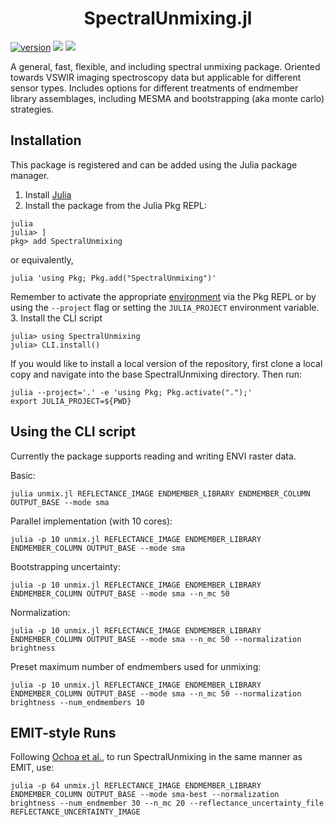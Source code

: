 <h1 align="center">
SpectralUnmixing.jl
</h1>


[![version](https://github.com/emit-sds/SpectralUnmixing/actions/workflows/unit-tests.yml/badge.svg)](https://github.com/emit-sds/SpectralUnmixing/actions/workflows/unit-tests.yml/)
[![](https://img.shields.io/github/license/emit-sds/SpectralUnmixing)](https://github.com/emit-sds/SpectralUnmixing/blob/master/LICENSE)
[![](https://img.shields.io/badge/docs-latest-blue)](https://emit-sds.github.io/SpectralUnmixing.jl)

A general, fast, flexible, and including spectral unmixing package.  Oriented towards VSWIR imaging spectroscopy data but applicable for different sensor types.  Includes options for different treatments of endmember library assemblages, including MESMA and bootstrapping (aka monte carlo) strategies.


## Installation
This package is registered and can be added using the Julia package manager.
1. Install [Julia](https://julialang.org/install/)
2. Install the package from the Julia Pkg REPL:
```
julia
julia> ]
pkg> add SpectralUnmixing
```
or equivalently,
```
julia 'using Pkg; Pkg.add("SpectralUnmixing")'
```
Remember to activate the appropriate [environment](https://pkgdocs.julialang.org/v1/) via the Pkg REPL or by using the `--project` flag or setting the `JULIA_PROJECT` environment variable.
3. Install the CLI script
```
julia> using SpectralUnmixing
julia> CLI.install()
```

If you would like to install a local version of the repository, first clone a local copy and navigate into the base SpectralUnmixing directory.  Then run:
```
julia --project='.' -e 'using Pkg; Pkg.activate(".");'
export JULIA_PROJECT=${PWD}
```

## Using the CLI script
Currently the package supports reading and writing ENVI raster data.

Basic:

```
julia unmix.jl REFLECTANCE_IMAGE ENDMEMBER_LIBRARY ENDMEMBER_COLUMN OUTPUT_BASE --mode sma
```


Parallel implementation (with 10 cores):

```
julia -p 10 unmix.jl REFLECTANCE_IMAGE ENDMEMBER_LIBRARY ENDMEMBER_COLUMN OUTPUT_BASE --mode sma
```

Bootstrapping uncertainty:

```
julia -p 10 unmix.jl REFLECTANCE_IMAGE ENDMEMBER_LIBRARY ENDMEMBER_COLUMN OUTPUT_BASE --mode sma --n_mc 50
```

Normalization:

```
julia -p 10 unmix.jl REFLECTANCE_IMAGE ENDMEMBER_LIBRARY ENDMEMBER_COLUMN OUTPUT_BASE --mode sma --n_mc 50 --normalization brightness
```

Preset maximum number of endmembers used for unmixing:

```
julia -p 10 unmix.jl REFLECTANCE_IMAGE ENDMEMBER_LIBRARY ENDMEMBER_COLUMN OUTPUT_BASE --mode sma --n_mc 50 --normalization brightness --num_endmembers 10
```

## EMIT-style Runs
Following [Ochoa et al.](https://d197for5662m48.cloudfront.net/documents/publicationstatus/232672/preprint_pdf/973acea360e10b97752976bf19e5c071.pdf), to run SpectralUnmixing in the same manner as EMIT, use:

```
julia -p 64 unmix.jl REFLECTANCE_IMAGE ENDMEMBER_LIBRARY ENDMEMBER_COLUMN OUTPUT_BASE --mode sma-best --normalization brightness --num_endmember 30 --n_mc 20 --reflectance_uncertainty_file REFLECTANCE_UNCERTAINTY_IMAGE
```
